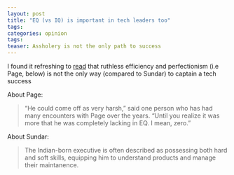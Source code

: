 ```yaml
---
layout: post
title: "EQ (vs IQ) is important in tech leaders too"
tags:
categories: opinion
tags:
teaser: Assholery is not the only path to success
---
```

I found it refreshing to [read][0] that ruthless efficiency and perfectionism (i.e Page, below) is not the only way (compared to Sundar) to captain a tech success

About Page:
> “He could come off as very harsh,” said one person who has had many encounters with Page over the years. “Until you realize it was more that he was completely lacking in EQ. I mean, zero.”

About Sundar:
> The Indian-born executive is often described as possessing both hard and soft skills, equipping him to understand products and manage their maintanence. 

[0]: http://recode.net/2015/10/23/the-new-google-all-the-assholes-have-left/